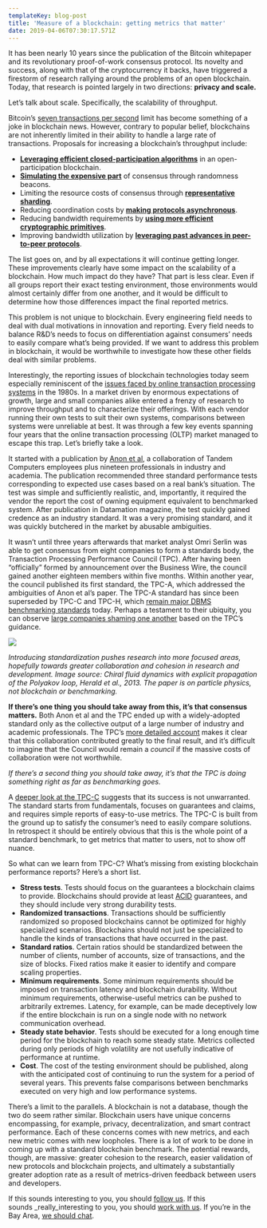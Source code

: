 ```yaml
---
templateKey: blog-post
title: 'Measure of a blockchain: getting metrics that matter'
date: 2019-04-06T07:30:17.571Z
---
```

It has been nearly 10 years since the publication of the Bitcoin whitepaper and its revolutionary proof-of-work consensus protocol. Its novelty and success, along with that of the cryptocurrency it backs, have triggered a firestorm of research rallying around the problems of an open blockchain. Today, that research is pointed largely in two directions: **privacy and scale.**  

Let’s talk about scale. Specifically, the scalability of throughput.  

Bitcoin’s [seven transactions per second](https://en.wikipedia.org/wiki/Bitcoin_scalability_problem) limit has become something of a joke in blockchain news. However, contrary to popular belief, blockchains are not inherently limited in their ability to handle a large rate of transactions. Proposals for increasing a blockchain’s throughput include:  

*   [**Leveraging efficient closed-participation algorithms**](https://eprint.iacr.org/2016/917.pdf) in an open-participation blockchain.
*   [**Simulating the expensive part**](https://dfinity.org/pdf-viewer/library/dfinity-consensus.pdf) of consensus through randomness beacons.
*   Limiting the resource costs of consensus through [**representative sharding**](https://eprint.iacr.org/2017/406.pdf).
*   Reducing coordination costs by [**making protocols asynchronous**](https://eprint.iacr.org/2016/199.pdf).
*   Reducing bandwidth requirements by [**using more efficient cryptographic primitives**](https://www.usenix.org/system/files/conference/usenixsecurity16/sec16_paper_kokoris-kogias.pdf).
*   Improving bandwidth utilization by [**leveraging past advances in peer-to-peer protocols**](https://eprint.iacr.org/2018/460.pdf).

The list goes on, and by all expectations it will continue getting longer. These improvements clearly have some impact on the scalability of a blockchain. How much impact do they have? That part is less clear. Even if all groups report their exact testing environment, those environments would almost certainly differ from one another, and it would be difficult to determine how those differences impact the final reported metrics.  

This problem is not unique to blockchain. Every engineering field needs to deal with dual motivations in innovation and reporting. Every field needs to balance R&D’s needs to focus on differentiation against consumers’ needs to easily compare what’s being provided. If we want to address this problem in blockchain, it would be worthwhile to investigate how these other fields deal with similar problems.  

Interestingly, the reporting issues of blockchain technologies today seem especially reminiscent of the [issues faced by online transaction processing systems](https://jimgray.azurewebsites.net/BenchmarkHandbook/chapter2.pdf) in the 1980s. In a market driven by enormous expectations of growth, large and small companies alike entered a frenzy of research to improve throughput and to characterize their offerings. With each vendor running their own tests to suit their own systems, comparisons between systems were unreliable at best. It was through a few key events spanning four years that the online transaction processing (OLTP) market managed to escape this trap. Let’s briefly take a look.  

It started with a publication by [Anon et al](http://www.hpl.hp.com/techreports/tandem/TR-85.2.pdf), a collaboration of Tandem Computers employees plus nineteen professionals in industry and academia. The publication recommended three standard performance tests corresponding to expected use cases based on a real bank’s situation. The test was simple and sufficiently realistic, and, importantly, it required the vendor the report the cost of owning equipment equivalent to benchmarked system. After publication in Datamation magazine, the test quickly gained credence as an industry standard. It was a very promising standard, and it was quickly butchered in the market by abusable ambiguities.

It wasn’t until three years afterwards that market analyst Omri Serlin was able to get consensus from eight companies to form a standards body, the Transaction Processing Performance Council (TPC). After having been “officially” formed by announcement over the Business Wire, the council gained another eighteen members within five months. Within another year, the council published its first standard, the TPC-A, which addressed the ambiguities of Anon et al’s paper. The TPC-A standard has since been superseded by TPC-C and TPC-H, which [remain major DBMS benchmarking standards](https://en.wikipedia.org/wiki/Benchmark_%28computing%29#Industry_standard_%28audited_and_verifiable%29) today. Perhaps a testament to their ubiquity, you can observe [large companies shaming one another](https://aws.amazon.com/blogs/big-data/fact-or-fiction-google-big-query-outperforms-amazon-redshift-as-an-enterprise-data-warehouse/) based on the TPC’s guidance.

![](images/uploaded/0-k6kmecycm5xal3l7png_1553599919.png)

_Introducing standardization pushes research into more focused areas, hopefully towards greater collaboration and cohesion in research and development. Image source: Chiral fluid dynamics with explicit propagation of the Polyakov loop, Herald et al., 2013. The paper is on particle physics, not blockchain or benchmarking._

**If there’s one thing you should take away from this, it’s that consensus matters.** Both Anon et al and the TPC ended up with a widely-adopted standard only as the collective output of a large number of industry and academic professionals. The TPC’s [more detailed account](https://jimgray.azurewebsites.net/BenchmarkHandbook/chapter2.pdf) makes it clear that this collaboration contributed greatly to the final result, and it’s difficult to imagine that the Council would remain a _council_ if the massive costs of collaboration were not worthwhile.

_If there’s a second thing you should take away, it’s that the TPC is doing something right as far as benchmarking goes._

A [deeper look at the TPC-C](http://www.tpc.org/tpcc/) suggests that its success is not unwarranted. The standard starts from fundamentals, focuses on guarantees and claims, and requires simple reports of easy-to-use metrics. The TPC-C is built from the ground up to satisfy the consumer’s need to easily compare solutions. In retrospect it should be entirely obvious that this is the whole point of a standard benchmark, to get metrics that matter to users, not to show off nuance.

So what can we learn from TPC-C? What’s missing from existing blockchain performance reports? Here’s a short list.

*   **Stress tests**. Tests should focus on the guarantees a blockchain claims to provide. Blockchains should provide at least [ACID](https://en.wikipedia.org/wiki/ACID_%28computer_science%29) guarantees, and they should include very strong durability tests.
*   **Randomized transactions**. Transactions should be sufficiently randomized so proposed blockchains cannot be optimized for highly specialized scenarios. Blockchains should not just be specialized to handle the kinds of transactions that have occurred in the past.
*   **Standard ratios**. Certain ratios should be standardized between the number of clients, number of accounts, size of transactions, and the size of blocks. Fixed ratios make it easier to identify and compare scaling properties.
*   **Minimum requirements**. Some minimum requirements should be imposed on transaction latency and blockchain durability. Without minimum requirements, otherwise-useful metrics can be pushed to arbitrarily extremes. Latency, for example, can be made deceptively low if the entire blockchain is run on a single node with no network communication overhead.
*   **Steady state behavior**. Tests should be executed for a long enough time period for the blockchain to reach some steady state. Metrics collected during only periods of high volatility are not usefully indicative of performance at runtime.
*   **Cost**. The cost of the testing environment should be published, along with the anticipated cost of continuing to run the system for a period of several years. This prevents false comparisons between benchmarks executed on very high and low performance systems.

There’s a limit to the parallels. A blockchain is not a database, though the two do seem rather similar. Blockchain users have unique concerns encompassing, for example, privacy, decentralization, and smart contract performance. Each of these concerns comes with new metrics, and each new metric comes with new loopholes. There is a lot of work to be done in coming up with a standard blockchain benchmark. The potential rewards, though, are massive: greater cohesion to the research, easier validation of new protocols and blockchain projects, and ultimately a substantially greater adoption rate as a result of metrics-driven feedback between users and developers.

If this sounds interesting to you, you should [follow us](https://medium.com/harmony-one). If this sounds _really_interesting to you, you should [work with us](http://harmony.one/hiring). If you’re in the Bay Area, [we should chat](http://harmony.one/contact).
